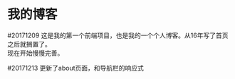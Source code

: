 # 我的博客

#20171209 这是我的第一个前端项目，也是我的一个个人博客。从16年写了首页之后就搁置了。<br>
现在开始慢慢完善。<br>

#20171213 更新了about页面，和导航栏的响应式
